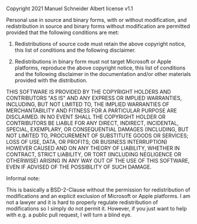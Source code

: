 Copyright 2021 Manuel Schneider
Albert license v1.1

Personal use in source and binary forms, with or without modification, and
redistribution in source and binary forms without modification 
are permitted provided that the following conditions are met:

1. Redistributions of source code must retain the above copyright notice, this list of conditions and the following disclaimer.

2. Redistributions in binary form must not target Microsoft or Apple platforms, reproduce the above copyright notice, this list of conditions and the following disclaimer in the documentation and/or other materials provided with the distribution.

THIS SOFTWARE IS PROVIDED BY THE COPYRIGHT HOLDERS AND CONTRIBUTORS "AS IS" AND ANY EXPRESS OR IMPLIED WARRANTIES, INCLUDING, BUT NOT LIMITED TO, THE IMPLIED WARRANTIES OF MERCHANTABILITY AND FITNESS FOR A PARTICULAR PURPOSE ARE DISCLAIMED. IN NO EVENT SHALL THE COPYRIGHT HOLDER OR CONTRIBUTORS BE LIABLE FOR ANY DIRECT, INDIRECT, INCIDENTAL, SPECIAL, EXEMPLARY, OR CONSEQUENTIAL DAMAGES (INCLUDING, BUT NOT LIMITED TO, PROCUREMENT OF SUBSTITUTE GOODS OR SERVICES; LOSS OF USE, DATA, OR PROFITS; OR BUSINESS INTERRUPTION) HOWEVER CAUSED AND ON ANY THEORY OF LIABILITY, WHETHER IN CONTRACT, STRICT LIABILITY, OR TORT (INCLUDING NEGLIGENCE OR OTHERWISE) ARISING IN ANY WAY OUT OF THE USE OF THIS SOFTWARE, EVEN IF ADVISED OF THE POSSIBILITY OF SUCH DAMAGE.


Informal note:

This is basically a BSD-2-Clause without the permission for redistribution of modifications and an explicit exclusion of Microsoft or Apple platforms.
I am not a lawyer and it is hard to properly regulate redistribution of modifications so I simply do not permit it. 
However, if you just want to help with e.g. a public pull request, I will turn a blind eye.
